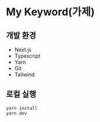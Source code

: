
# My Keyword(가제)

## 개발 환경
- Next.js
- Typescript
- Yarn
- Git
- Tailwind

## 로컬 실행

```shell
yarn install
yarn dev
```
